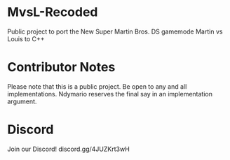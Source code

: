 # MvsL-Recoded

Public project to port the New Super Martin Bros. DS gamemode Martin vs Louis to C++

# Contributor Notes

Please note that this is a public project. Be open to any and all implementations. Ndymario reserves the final say in an implementation argument.

# Discord

Join our Discord! discord.gg/4JUZKrt3wH
